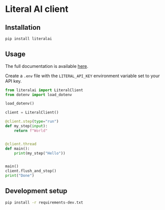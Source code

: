 # Literal AI client

## Installation

```bash
pip install literalai
```

## Usage

The full documentation is available [here](https://docs.getliteral.ai/python-client).

Create a `.env` file with the `LITERAL_API_KEY` environment variable set to your API key.

```python
from literalai import LiteralClient
from dotenv import load_dotenv

load_dotenv()

client = LiteralClient()

@client.step(type="run")
def my_step(input):
    return f"World"


@client.thread
def main():
    print(my_step("Hello"))


main()
client.flush_and_stop()
print("Done")
```

## Development setup

```bash
pip install -r requirements-dev.txt
```
